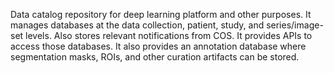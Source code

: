 Data catalog repository for deep learning platform and other purposes. It manages databases at the data collection, patient, study, and series/image-set levels. Also stores relevant notifications from COS. It provides APIs to access those databases. It also provides an annotation database where segmentation masks, ROIs, and other curation artifacts can be stored.
